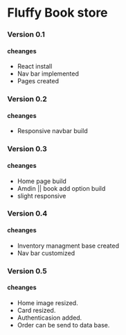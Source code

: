# Fluffy Book store

### Version 0.1

#### cheanges

- React install
- Nav bar implemented
- Pages created

### Version 0.2

#### cheanges

- Responsive navbar build

### Version 0.3

#### cheanges

- Home page build
- Amdin || book add option build
- slight responsive

### Version 0.4

#### cheanges

- Inventory managment base created
- Nav bar customized

### Version 0.5

#### cheanges

- Home image resized.
- Card resized.
- Authenticasion added.
- Order can be send to data base.
